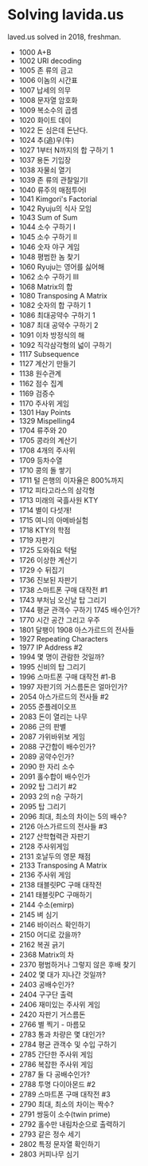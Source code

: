 # Solving lavida.us
laved.us solved in 2018, freshman.

- 1000 A+B 
- 1002 URI decoding 
- 1005 존 류의 금고 
- 1006 이놈의 시간표 
- 1007 납세의 의무 
- 1008 문자열 암호화 
- 1009 복소수의 곱셈 
- 1020 화이트 데이 
- 1022 돈 심은데 돈난다. 
- 1024 추(追)우(牛) 
- 1027 1부터 N까지의 합 구하기 1 
- 1037 용돈 기입장 
- 1038 자물쇠 열기 
- 1039 존 류의 관찰일기Ⅰ 
- 1040 류주의 매점투어Ⅰ 
- 1041 Kimgori's Factorial 
- 1042 Ryuju의 식사 모임 
- 1043 Sum of Sum 
- 1044 소수 구하기 I 
- 1045 소수 구하기 II 
- 1046 숫자 야구 게임 
- 1048 평범한 놈 찾기 
- 1060 Ryuju는 영어를 싫어해 
- 1062 소수 구하기 III 
- 1068 Matrix의 합 
- 1080 Transposing A Matrix 
- 1082 숫자의 합 구하기 1 
- 1086 최대공약수 구하기 1 
- 1087 최대 공약수 구하기 2 
- 1091 이차 방정식의 해 
- 1092 직각삼각형의 넓이 구하기 
- 1117 Subsequence 
- 1127 계산기 만들기 
- 1138 원수관계 
- 1162 점수 집계 
- 1169 검증수 
- 1170 주사위 게임 
- 1301 Hay Points 
- 1329 Mispelling4 
- 1704 류주와 20 
- 1705 콩라의 계산기 
- 1708 4개의 주사위 
- 1709 등차수열 
- 1710 콩의 돌 쌓기 
- 1711 털 은행의 이자율은 800%까지 
- 1712 피타고라스의 삼각형 
- 1713 미래의 국흘사원 KTY 
- 1714 별이 다섯개! 
- 1715 여니의 아메바실험 
- 1718 KTY의 학점 
- 1719 자판기 
- 1725 도와줘요 턱털 
- 1726 이상한 계산기
- 1729 수 뒤집기 
- 1736 진보된 자판기 
- 1738 스마트폰 구매 대작전 #1 
- 1743 부처님 오신날 탑 그리기 
- 1744 평균 관객수 구하기 1745 배수인가? 
- 1770 시간 공간 그리고 우주 
- 1801 달팽이 1908 아스가르드의 전사들 
- 1927 Repeating Characters 
- 1977 IP Address #2 
- 1994 몇 명이 관람한 것일까? 
- 1995 신비의 탑 그리기 
- 1996 스마트폰 구매 대작전 #1-B 
- 1997 자판기의 거스름돈은 얼마인가? 
- 2054 아스가르드의 전사들 #2 
- 2055 준플레이오프 
- 2083 돈이 열리는 나무 
- 2086 근의 판별 
- 2087 가위바위보 게임 
- 2088 구간합이 배수인가? 
- 2089 공약수인가? 
- 2090 한 자리 소수 
- 2091 홀수합이 배수인가 
- 2092 탑 그리기 #2 
- 2093 2의 n승 구하기 
- 2095 탑 그리기 
- 2096 최대, 최소의 차이는 5의 배수? 
- 2126 아스가르드의 전사들 #3 
- 2127 산학협력관 자판기 
- 2128 주사위게임 
- 2131 호날두의 영문 채점 
- 2133 Transposing A Matrix 
- 2136 주사위 게임 
- 2138 태블릿PC 구매 대작전 
- 2141 태블릿PC 구매하기 
- 2144 수소(emirp) 
- 2145 벼 심기 
- 2146 바이러스 확인하기 
- 2150 어디로 갔을까? 
- 2162 복권 긁기 
- 2368 Matrix의 차 
- 2370 평범하거나 그렇지 않은 후배 찾기 
- 2402 몇 대가 지나간 것일까? 
- 2403 공배수인가? 
- 2404 구구단 출력 
- 2406 재미있는 주사위 게임 
- 2420 자판기 거스름돈 
- 2766 별 찍기 - 마름모 
- 2783 통과 차량은 몇 대인가? 
- 2784 평균 관객수 및 수입 구하기 
- 2785 간단한 주사위 게임 
- 2786 복잡한 주사위 게임 
- 2787 둘 다 공배수인가? 
- 2788 투명 다이아몬드 #2 
- 2789 스마트폰 구매 대작전 #3 
- 2790 최대, 최소의 차이는 짝수? 
- 2791 쌍둥이 소수(twin prime) 
- 2792 홀수만 내림차순으로 출력하기 
- 2793 같은 정수 세기 
- 2802 특정 문자열 확인하기 
- 2803 커피나무 심기
